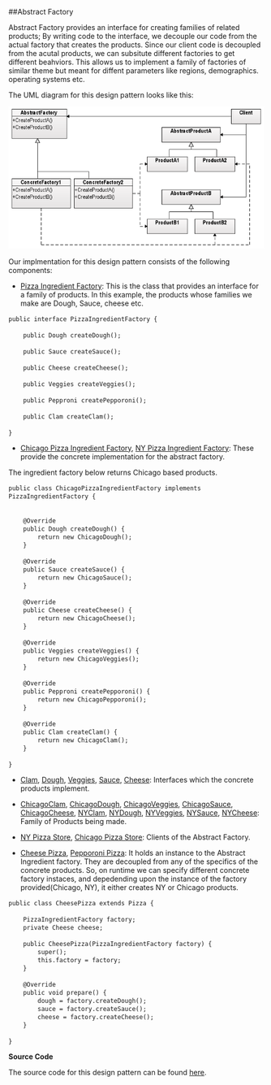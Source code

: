 ##Abstract Factory

Abstract Factory provides an interface for creating families of related products; By writing code to the interface, we decouple our code from the actual factory that creates the products. Since our client code is decoupled from the acutal products, we can subsitute different factories to get different beahviors. This allows us to implement a family of factories of similar theme but meant for diffent parameters like regions, demographics. operating systems etc.

The UML diagram for this design pattern looks like this:

![](https://github.com/joed7/Creational-design-patterns/blob/master/images/Abstract_Factory_design_pattern.png)

Our implmentation for this design pattern consists of the following components:

* [Pizza Ingredient Factory](https://github.com/joed7/Creational-design-patterns/blob/master/src/com/pattern/abstractfactory/PizzaIngredientFactory.java): This is the class that provides an interface for a family of products. In this example, the products whose families we make are Dough, Sauce, cheese etc.

```
public interface PizzaIngredientFactory {

	public Dough createDough();

	public Sauce createSauce();

	public Cheese createCheese();

	public Veggies createVeggies();

	public Pepproni createPepporoni();

	public Clam createClam();

}
```

* [Chicago Pizza Ingredient Factory](https://github.com/joed7/Creational-design-patterns/blob/master/src/com/pattern/abstractfactory/ChicagoPizzaIngredientFactory.java), [NY Pizza Ingredient Factory](https://github.com/joed7/Creational-design-patterns/blob/master/src/com/pattern/abstractfactory/NYPizzaIngredientFactory.java): These provide the concrete implementation for the abstract factory.

The ingredient factory below returns Chicago based products.
```
public class ChicagoPizzaIngredientFactory implements PizzaIngredientFactory {


	@Override
	public Dough createDough() {
		return new ChicagoDough();
	}

	@Override
	public Sauce createSauce() {
		return new ChicagoSauce();
	}

	@Override
	public Cheese createCheese() {
		return new ChicagoCheese();
	}

	@Override
	public Veggies createVeggies() {
		return new ChicagoVeggies();
	}

	@Override
	public Pepproni createPepporoni() {
		return new ChicagoPepporoni();
	}

	@Override
	public Clam createClam() {
		return new ChicagoClam();
	}

}
```

* [Clam](https://github.com/joed7/Creational-design-patterns/blob/master/src/com/pattern/abstractfactory/Clam.java), [Dough](https://github.com/joed7/Creational-design-patterns/blob/master/src/com/pattern/abstractfactory/Dough.java), [Veggies](https://github.com/joed7/Creational-design-patterns/blob/master/src/com/pattern/abstractfactory/Veggies.java), [Sauce](https://github.com/joed7/Creational-design-patterns/blob/master/src/com/pattern/abstractfactory/Sauce.java), [Cheese](https://github.com/joed7/Creational-design-patterns/blob/master/src/com/pattern/abstractfactory/Cheese.java): Interfaces which the concrete products implement. 

* [ChicagoClam](https://github.com/joed7/Creational-design-patterns/blob/master/src/com/pattern/abstractfactory/ChicagoClam.java), [ChicagoDough](https://github.com/joed7/Creational-design-patterns/blob/master/src/com/pattern/abstractfactory/ChicagoDough.java), [ChicagoVeggies](https://github.com/joed7/Creational-design-patterns/blob/master/src/com/pattern/abstractfactory/ChicagoVeggies.java), [ChicagoSauce](https://github.com/joed7/Creational-design-patterns/blob/master/src/com/pattern/abstractfactory/ChicagoSauce.java), [ChicagoCheese](https://github.com/joed7/Creational-design-patterns/blob/master/src/com/pattern/abstractfactory/ChicagoCheese.java), [NYClam](https://github.com/joed7/Creational-design-patterns/blob/master/src/com/pattern/abstractfactory/NYClam.java), [NYDough](https://github.com/joed7/Creational-design-patterns/blob/master/src/com/pattern/abstractfactory/NYDough.java), [NYVeggies](https://github.com/joed7/Creational-design-patterns/blob/master/src/com/pattern/abstractfactory/NYVeggies.java), [NYSauce](https://github.com/joed7/Creational-design-patterns/blob/master/src/com/pattern/abstractfactory/NYSauce.java), [NYCheese](https://github.com/joed7/Creational-design-patterns/blob/master/src/com/pattern/abstractfactory/NYCheese.java): Family of Products being made.


* [NY Pizza Store](https://github.com/joed7/Creational-design-patterns/blob/master/src/com/pattern/abstractfactory/NYPizzaStore.java), [Chicago Pizza Store](https://github.com/joed7/Creational-design-patterns/blob/master/src/com/pattern/abstractfactory/ChicagoPizzaStore.java): Clients of the Abstract Factory. 

* [Cheese Pizza](https://github.com/joed7/Creational-design-patterns/blob/master/src/com/pattern/abstractfactory/CheesePizza.java), [Pepporoni Pizza](https://github.com/joed7/Creational-design-patterns/blob/master/src/com/pattern/abstractfactory/PepporoniPizza.java): It holds an instance to the Abstract Ingredient factory. They are decoupled from any of the specifics of the concrete products. So, on runtime we can specify different concrete factory instaces, and depedending upon the instance of the factory provided(Chicago, NY), it either creates NY or Chicago products.

```
public class CheesePizza extends Pizza {

	PizzaIngredientFactory factory;
	private Cheese cheese;

	public CheesePizza(PizzaIngredientFactory factory) {
		super();
		this.factory = factory;
	}

	@Override
	public void prepare() {
		dough = factory.createDough();
		sauce = factory.createSauce();
		cheese = factory.createCheese();
	}

}

```

__Source Code__

The source code for this design pattern can be found [here](https://github.com/joed7/Creational-design-patterns/tree/master/src/com/pattern/abstractfactory).

 
